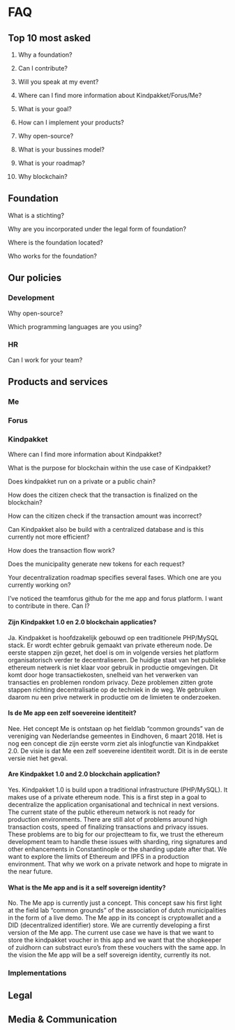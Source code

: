 # FAQ

## Top 10 most asked

1. Why a foundation?

2. Can I contribute?

3. Will you speak at my event?

4. Where can I find more information about Kindpakket/Forus/Me?

5. What is your goal?

6. How can I implement your products?

7. Why open-source?

8. What is your bussines model?

9. What is your roadmap?

10. Why blockchain?

## Foundation

What is a stichting?

Why are you incorporated under the legal form of foundation?

Where is the foundation located?

Who works for the foundation?

## Our policies

### Development

Why open-source?

Which programming languages are you using?

### HR

Can I work for your team?

## Products and services

### Me

### Forus

### Kindpakket

Where can I find more information about Kindpakket?

What is the purpose for blockchain within the use case of Kindpakket?

Does kindpakket run on a private or a public chain?

How does the citizen check that the transaction is finalized on the blockchain?

How can the citizen check if the transaction amount was incorrect?

Can Kindpakket also be build with a centralized database and is this currently not more efficient?

How does the transaction flow work?

Does the municipality generate new tokens for each request?

Your decentralization roadmap specifies several fases. Which one are you currently working on?

I’ve noticed the teamforus github for the me app and forus platform. I want to contribute in there. Can I?


#### Zijn Kindpakket 1.0 en 2.0 blockchain applicaties?
Ja. Kindpakket is hoofdzakelijk gebouwd op een traditionele PHP/MySQL stack. Er wordt echter gebruik gemaakt van private ethereum node. De eerste stappen zijn gezet, het doel is om in volgende versies het platform organisatorisch verder te decentraliseren. De huidige staat van het publieke ethereum netwerk is niet klaar voor gebruik in productie omgevingen. Dit komt door hoge transactiekosten, snelheid van het verwerken van transacties en problemen rondom privacy. Deze problemen zitten grote stappen richting decentralisatie op de techniek in de weg. We gebruiken daarom nu een prive netwerk in productie om de limieten te onderzoeken.

#### Is de Me app een zelf soevereine identiteit?
Nee. Het concept Me is ontstaan op het fieldlab “common grounds” van de vereniging van Nederlandse gemeentes in Eindhoven, 6 maart 2018. Het is nog een concept die zijn eerste vorm ziet als inlogfunctie van Kindpakket 2.0. De visie is dat Me een zelf soevereine identiteit wordt. Dit is in de eerste versie niet het geval.

#### Are Kindpakket 1.0 and 2.0 blockchain application?
Yes. Kindpakket 1.0 is build upon a traditional infrastructure (PHP/MySQL). It makes use of a private ethereum node. This is a first step in a goal to decentralize the application organisational and technical in next versions. The current state of the public ethereum network is not ready for production environments. There are still alot of problems around high transaction costs, speed of finalizing transactions and privacy issues. These problems are to big for our projectteam to fix, we trust the ethereum development team to handle these issues with sharding, ring signatures and other enhancements in Constantinople or the sharding update after that. We want to explore the limits of Ethereum and IPFS in a production environment. That why we work on a private network and hope to migrate in the near future.

#### What is the Me app and is it a self sovereign identity?
No. The Me app is currently just a concept. This concept saw his first light at the field lab “common grounds” of the association of dutch municipalities in the form of a live demo. The Me app in its concept is cryptowallet and a DID (decentralized identifier) store. We are currently developing a first version of the Me app. The current use case we have is that we want to store the kindpakket voucher in this app and we want that the shopkeeper of zuidhorn can substract euro’s from these vouchers with the same app. In the vision the Me app will be a self sovereign identity, currently its not.

### Implementations

## Legal

## Media & Communication




